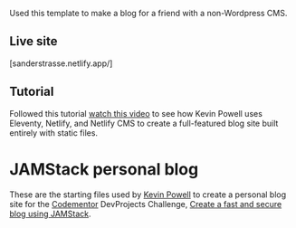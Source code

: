 Used this template to make a blog for a friend with a non-Wordpress CMS.

## Live site

[sanderstrasse.netlify.app/]

## Tutorial

Followed this tutorial [watch this video](https://youtu.be/4wD00RT6d-g) to see how Kevin Powell uses Eleventy, Netlify, and Netlify CMS to create a full-featured blog site built entirely with static files.


# JAMStack personal blog

These are the starting files used by [Kevin Powell](https://kevinpowell.co) to create a personal blog site for the [Codementor](https://www.codementor.io/) DevProjects Challenge, [Create a fast and secure blog using JAMStack](https://www.codementor.io/projects/web/create-a-fast-and-secure-blog-using-jamstack-c93coupnxb). 

